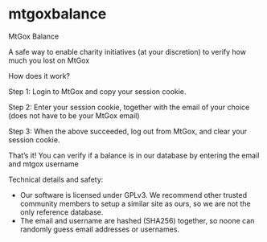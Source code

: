 mtgoxbalance
============

MtGox Balance

A safe way to enable charity initiatives (at your discretion) to verify how much you lost on MtGox

How does it work?

Step 1: Login to MtGox and copy your session cookie.

Step 2: Enter your session cookie, together with the email of your choice (does not have to be your MtGox email)

Step 3: When the above succeeded, log out from MtGox, and clear your session cookie.


That’s it!  You can verify if a balance is in our database by entering the email and mtgox username

Technical details and safety:

- Our software is licensed under GPLv3.  We recommend other trusted community members to setup a similar site as ours, so we are not the only reference database.
- The email and username are hashed (SHA256) together, so noone can randomly guess email addresses or usernames.
